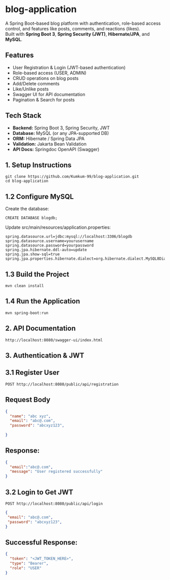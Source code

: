 # blog-application

A Spring Boot–based blog platform with authentication, role-based access control, and features like posts, comments, and reactions (likes).  
Built with **Spring Boot 3**, **Spring Security (JWT)**, **Hibernate/JPA**, and **MySQL**.
## Features

- User Registration & Login (JWT-based authentication)
- Role-based access (USER, ADMIN)
- CRUD operations on blog posts
- Add/Delete comments
- Like/Unlike posts
- Swagger UI for API documentation
- Pagination & Search for posts


## Tech Stack
- **Backend:** Spring Boot 3, Spring Security, JWT
- **Database:** MySQL (or any JPA-supported DB)
- **ORM:** Hibernate / Spring Data JPA
- **Validation:** Jakarta Bean Validation
- **API Docs:** Springdoc OpenAPI (Swagger)


## 1. Setup Instructions
```
git clone https://github.com/Kumkum-99/blog-application.git
cd blog-application
```
##  1.2 Configure MySQL
Create the database:
```
CREATE DATABASE blogdb;
```


Update src/main/resources/application.properties:
```
spring.datasource.url=jdbc:mysql://localhost:3306/blogdb
spring.datasource.username=yourusername
spring.datasource.password=yourpassword
spring.jpa.hibernate.ddl-auto=update
spring.jpa.show-sql=true
spring.jpa.properties.hibernate.dialect=org.hibernate.dialect.MySQL8Dialect
```


## 1.3 Build the Project
```
mvn clean install
```

## 1.4 Run the Application
```
mvn spring-boot:run
```
## 2. API Documentation
```
http://localhost:8080/swagger-ui/index.html
```
## 3. Authentication & JWT
## 3.1 Register User
```
POST http://localhost:8080/public/api/registration
```

## Request Body
``` json
{
  "name": "abc xyz",
  "email": "abc@.com",
  "password": "abcxyz123",
 
}
```
## Response:
``` json
{
  "email":"abc@.com",
  "message": "User registered successfully"
}
```
## 3.2 Login to Get JWT
```
POST http://localhost:8080/public/api/login
```
``` json
{
 "email": "abc@.com",
 "password": "abcxyz123",
}
```
## Successful Response:
``` json
{
  "token": "<JWT_TOKEN_HERE>",
  "type": "Bearer",
  "role": "USER"
}
```






